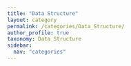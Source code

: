 ```yaml
---
title: "Data Structure"
layout: category
permalink: /categories/Data_Structure/
author_profile: true
taxonomy: Data Structure
sidebar:
  nav: "categories"
---
```

